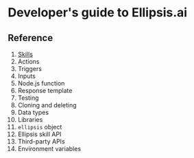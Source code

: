 # Developer's guide to Ellipsis.ai

## Reference

1. [Skills](skills.md)
2. Actions
  1. Triggers
  2. Inputs
  3. Node.js function
  4. Response template
  5. Testing
  6. Cloning and deleting
3. Data types
4. Libraries
5. `ellipsis` object
6. Ellipsis skill API
7. Third-party APIs
8. Environment variables
